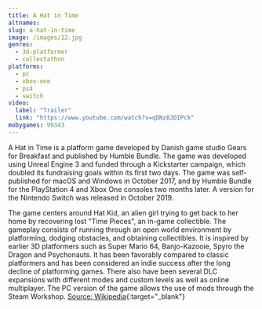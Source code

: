 ```yaml
---
title: A Hat in Time
altnames:
slug: a-hat-in-time
image: /images/12.jpg
genres:
  - 3d-platformer
  - collectathon
platforms:
  - pc
  - xbox-one
  - ps4
  - switch
video:
  label: "Trailer"
  link: "https://www.youtube.com/watch?v=qDNz8JDIPck"
mobygames: 99343
---
```


A Hat in Time is a platform game developed by Danish game studio Gears for Breakfast and published by Humble Bundle. The game was developed using Unreal Engine 3 and funded through a Kickstarter campaign, which doubled its fundraising goals within its first two days. The game was self-published for macOS and Windows in October 2017, and by Humble Bundle for the PlayStation 4 and Xbox One consoles two months later. A version for the Nintendo Switch was released in October 2019.

The game centers around Hat Kid, an alien girl trying to get back to her home by recovering lost "Time Pieces", an in-game collectible. The gameplay consists of running through an open world environment by platforming, dodging obstacles, and obtaining collectibles. It is inspired by earlier 3D platformers such as Super Mario 64, Banjo-Kazooie, Spyro the Dragon and Psychonauts. It has been favorably compared to classic platformers and has been considered an indie success after the long decline of platforming games. There also have been several DLC expansions with different modes and custom levels as well as online multiplayer. The PC version of the game allows the use of mods through the Steam Workshop. [Source: Wikipedia](https://en.wikipedia.org/wiki/A_Hat_in_Time){:target="_blank"}